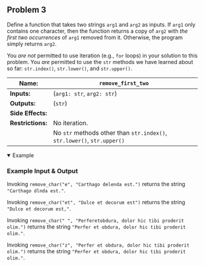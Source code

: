 ## Problem 3

Define a function that takes two strings `arg1` and `arg2` as inputs.
If `arg1` only contains one character, then the function returns a copy of `arg2` with *the first two occurrences* of `arg1` removed from it.
Otherwise, the program simply returns `arg2`.

You *are not* permitted to use iteration (e.g., `for` loops) in your solution to this problem.
You *are* permitted to use the `str` methods we have learned about so far: `str.index()`, `str.lower()`, and `str.upper()`.

| **Name:**         | `remove_first_two`         |
| ----------------- | -------------------------- |
| **Inputs:**       | (`arg1: str`, `arg2: str`) |
| **Outputs:**      | (`str`)                    |
| **Side Effects:** |                            |
| **Restrictions:** | No iteration.              |
|                   | No `str` methods other than `str.index()`, `str.lower()`, `str.upper()` |

<details open><summary>Example</summary>

### Example Input & Output

Invoking `remove_char("e", "Carthago delenda est.")` returns the string `"Carthago dlnda est."`.

Invoking `remove_char("et", "Dulce et decorum est")` returns the string `"Dulce et decorum est,"`.

Invoking `remove_char(" ", "Perferetobdura, dolor hic tibi proderit olim.")` returns the string `"Perfer et obdura, dolor hic tibi proderit olim."`.

Invoking `remove_char("z", "Perfer et obdura, dolor hic tibi proderit olim.")` returns the string `"Perfer et obdura, dolor hic tibi proderit olim."`.

</details>
